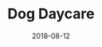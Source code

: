 ---
title: Dog Daycare
date: 2018-08-12
description: "This website is meant for dog owners who want to give their dogs something fun to do while they're at work."
features:
  - Selectable activities based on multiple filters
  - Administrative area for dog owner custimization
tech_stack:
  - Ruby on Rails
  - Materialize CSS
  - SQL
---